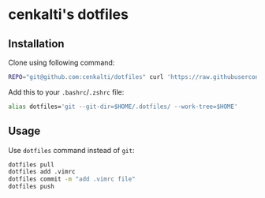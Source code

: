 # cenkalti's dotfiles

## Installation

Clone using following command:
```sh
REPO="git@github.com:cenkalti/dotfiles" curl 'https://raw.githubusercontent.com/cenkalti/dotfiles/master/.install.sh' | bash
```

Add this to your `.bashrc`/`.zshrc` file:
```sh
alias dotfiles='git --git-dir=$HOME/.dotfiles/ --work-tree=$HOME'
```

## Usage

Use `dotfiles` command instead of `git`:
```sh
dotfiles pull
dotfiles add .vimrc
dotfiles commit -m "add .vimrc file"
dotfiles push
```
